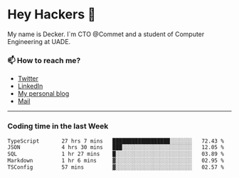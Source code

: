 # Hey Hackers 👋

My name is Decker. I`m CTO @Commet and a student of Computer Engineering at UADE.

### 📫 How to reach me?
- [Twitter](https://x.com/0xDecker) 
- [LinkedIn](https://www.linkedin.com/in/decker-urbano/) 
- [My personal blog](http://decker.sh) 
- [Mail](mailto:me@decker.sh)

---

### Coding time in the last Week

<!--START_SECTION:waka-->

```txt
TypeScript       27 hrs 7 mins   ██████████████████░░░░░░░   72.43 %
JSON             4 hrs 30 mins   ███░░░░░░░░░░░░░░░░░░░░░░   12.05 %
SQL              1 hr 27 mins    █░░░░░░░░░░░░░░░░░░░░░░░░   03.89 %
Markdown         1 hr 6 mins     ▓░░░░░░░░░░░░░░░░░░░░░░░░   02.95 %
TSConfig         57 mins         ▓░░░░░░░░░░░░░░░░░░░░░░░░   02.57 %
```

<!--END_SECTION:waka-->
